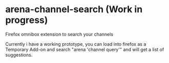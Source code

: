 # arena-channel-search (Work in progress)
Firefox omnibox extension to search your channels

Currently i have a working prototype, you can load into firefox as a Temporary Add-on and search "arena 'channel query'" and will get a list of suggestions.
